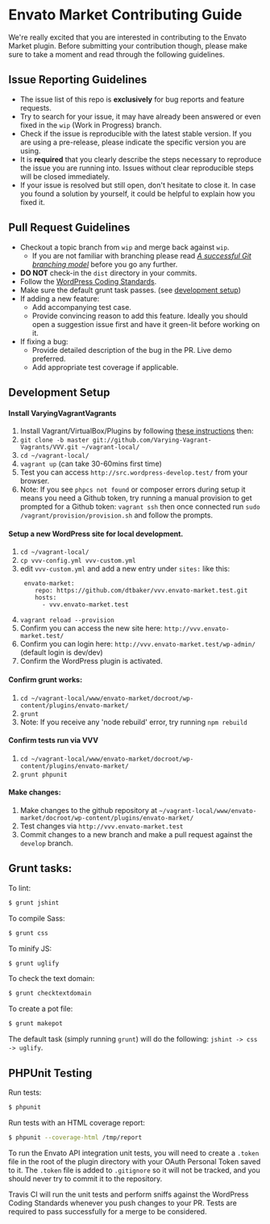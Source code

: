 # Envato Market Contributing Guide

We're really excited that you are interested in contributing to the Envato Market plugin. Before submitting your contribution though, please make sure to take a moment and read through the following guidelines.

## Issue Reporting Guidelines

- The issue list of this repo is **exclusively** for bug reports and feature requests.
- Try to search for your issue, it may have already been answered or even fixed in the `wip` (Work in Progress) branch.
- Check if the issue is reproducible with the latest stable version. If you are using a pre-release, please indicate the specific version you are using.
- It is **required** that you clearly describe the steps necessary to reproduce the issue you are running into. Issues without clear reproducible steps will be closed immediately.
- If your issue is resolved but still open, don't hesitate to close it. In case you found a solution by yourself, it could be helpful to explain how you fixed it.

## Pull Request Guidelines

- Checkout a topic branch from `wip` and merge back against `wip`.
    - If you are not familiar with branching please read [_A successful Git branching model_](http://nvie.com/posts/a-successful-git-branching-model/) before you go any further.
- **DO NOT** check-in the `dist` directory in your commits.
- Follow the [WordPress Coding Standards](https://make.wordpress.org/core/handbook/coding-standards/).
- Make sure the default grunt task passes. (see [development setup](#development-setup))
- If adding a new feature:
    - Add accompanying test case.
    - Provide convincing reason to add this feature. Ideally you should open a suggestion issue first and have it green-lit before working on it.
- If fixing a bug:
    - Provide detailed description of the bug in the PR. Live demo preferred.
    - Add appropriate test coverage if applicable.

## Development Setup

#### Install VaryingVagrantVagrants

1. Install Vagrant/VirtualBox/Plugins by following [these instructions](https://varyingvagrantvagrants.org/docs/en-US/installation/software-requirements/) then:
1. `git clone -b master git://github.com/Varying-Vagrant-Vagrants/VVV.git ~/vagrant-local/`
1. `cd ~/vagrant-local/`
1. `vagrant up` (can take 30-60mins first time)
1. Test you can access `http://src.wordpress-develop.test/` from your browser.
1. Note: If you see `phpcs not found` or composer errors during setup it means you need a Github token, try running a manual provision to get prompted for a Github token: `vagrant ssh` then once connected run `sudo /vagrant/provision/provision.sh` and follow the prompts.

#### Setup a new WordPress site for local development.

1. `cd ~/vagrant-local/`
1. `cp vvv-config.yml vvv-custom.yml`
1. edit `vvv-custom.yml` and add a new entry under `sites:` like this:
    ```
     envato-market:
        repo: https://github.com/dtbaker/vvv.envato-market.test.git
        hosts:
          - vvv.envato-market.test
    ```
1. `vagrant reload --provision`
1. Confirm you can access the new site here: `http://vvv.envato-market.test/`
1. Confirm you can login here: `http://vvv.envato-market.test/wp-admin/` (default login is dev/dev)
1. Confirm the WordPress plugin is activated.

#### Confirm grunt works:

1. `cd ~/vagrant-local/www/envato-market/docroot/wp-content/plugins/envato-market/`
1. `grunt`
1. Note: If you receive any 'node rebuild' error, try running `npm rebuild`

#### Confirm tests run via VVV

1. `cd ~/vagrant-local/www/envato-market/docroot/wp-content/plugins/envato-market/`
1. `grunt phpunit`

#### Make changes:

1. Make changes to the github repository at `~/vagrant-local/www/envato-market/docroot/wp-content/plugins/envato-market/`
1. Test changes via `http://vvv.envato-market.test`
1. Commit changes to a new branch and make a pull request against the `develop` branch.


## Grunt tasks:

To lint:

``` bash
$ grunt jshint
```

To compile Sass:

``` bash
$ grunt css
```

To minify JS:

``` bash
$ grunt uglify
```

To check the text domain:

``` bash
$ grunt checktextdomain
```

To create a pot file:

``` bash
$ grunt makepot
```

The default task (simply running `grunt`) will do the following: `jshint -> css -> uglify`.

## PHPUnit Testing

Run tests:

``` bash
$ phpunit
```

Run tests with an HTML coverage report:

``` bash
$ phpunit --coverage-html /tmp/report
```

To run the Envato API integration unit tests, you will need to create a `.token` file in the root of the plugin directory with your OAuth Personal Token saved to it. The `.token` file is added to `.gitignore` so it will not be tracked, and you should never try to commit it to the repository.

Travis CI will run the unit tests and perform sniffs against the WordPress Coding Standards whenever you push changes to your PR. Tests are required to pass successfully for a merge to be considered.